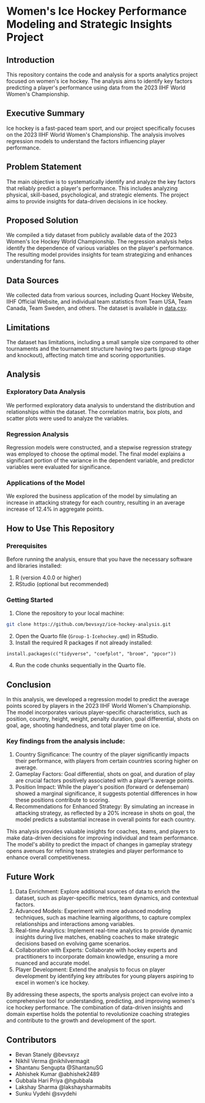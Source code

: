 # Women's Ice Hockey Performance Modeling and Strategic Insights Project

## Introduction

This repository contains the code and analysis for a sports analytics project focused on women's ice hockey. The analysis aims to identify key factors predicting a player's performance using data from the 2023 IIHF World Women's Championship.

## Executive Summary

Ice hockey is a fast-paced team sport, and our project specifically focuses on the 2023 IIHF World Women's Championship. The analysis involves regression models to understand the factors influencing player performance.

## Problem Statement

The main objective is to systematically identify and analyze the key factors that reliably predict a player's performance. This includes analyzing physical, skill-based, psychological, and strategic elements. The project aims to provide insights for data-driven decisions in ice hockey.

## Proposed Solution

We compiled a tidy dataset from publicly available data of the 2023 Women's Ice Hockey World Championship. The regression analysis helps identify the dependence of various variables on the player's performance. The resulting model provides insights for team strategizing and enhances understanding for fans.

## Data Sources

We collected data from various sources, including Quant Hockey Website, IIHF Official Website, and individual team statistics from Team USA, Team Canada, Team Sweden, and others. The dataset is available in [data.csv](data.csv).

## Limitations

The dataset has limitations, including a small sample size compared to other tournaments and the tournament structure having two parts (group stage and knockout), affecting match time and scoring opportunities.

## Analysis

### Exploratory Data Analysis

We performed exploratory data analysis to understand the distribution and relationships within the dataset. The correlation matrix, box plots, and scatter plots were used to analyze the variables.

### Regression Analysis

Regression models were constructed, and a stepwise regression strategy was employed to choose the optimal model. The final model explains a significant portion of the variance in the dependent variable, and predictor variables were evaluated for significance.

### Applications of the Model

We explored the business application of the model by simulating an increase in attacking strategy for each country, resulting in an average increase of 12.4% in aggregate points.

## How to Use This Repository

### Prerequisites

Before running the analysis, ensure that you have the necessary software and libraries installed:

1. R (version 4.0.0 or higher)
2. RStudio (optional but recommended)

### Getting Started

1. Clone the repository to your local machine:

```bash
git clone https://github.com/bevsxyz/ice-hockey-analysis.git
```

2. Open the Quarto file (`Group-1-Icehockey.qmd`) in RStudio.
3. Install the required R packages if not already installed:

```{R}
install.packages(c("tidyverse", "coefplot", "broom", "ppcor"))
```

4. Run the code chunks sequentially in the Quarto file.

## Conclusion

In this analysis, we developed a regression model to predict the average points scored by players in the 2023 IIHF World Women's Championship. The model incorporates various player-specific characteristics, such as position, country, height, weight, penalty duration, goal differential, shots on goal, age, shooting handedness, and total player time on ice.

### Key findings from the analysis include:

1. Country Significance: The country of the player significantly impacts their performance, with players from certain countries scoring higher on average.
2. Gameplay Factors: Goal differential, shots on goal, and duration of play are crucial factors positively associated with a player's average points.
3. Position Impact: While the player's position (forward or defenseman) showed a marginal significance, it suggests potential differences in how these positions contribute to scoring.
4. Recommendations for Enhanced Strategy: By simulating an increase in attacking strategy, as reflected by a 20% increase in shots on goal, the model predicts a substantial increase in overall points for each country.

This analysis provides valuable insights for coaches, teams, and players to make data-driven decisions for improving individual and team performance. The model's ability to predict the impact of changes in gameplay strategy opens avenues for refining team strategies and player performance to enhance overall competitiveness.

## Future Work

1. Data Enrichment: Explore additional sources of data to enrich the dataset, such as player-specific metrics, team dynamics, and contextual factors.
2. Advanced Models: Experiment with more advanced modeling techniques, such as machine learning algorithms, to capture complex relationships and interactions among variables.
3. Real-time Analytics: Implement real-time analytics to provide dynamic insights during live matches, enabling coaches to make strategic decisions based on evolving game scenarios.
4. Collaboration with Experts: Collaborate with hockey experts and practitioners to incorporate domain knowledge, ensuring a more nuanced and accurate model.
5. Player Development: Extend the analysis to focus on player development by identifying key attributes for young players aspiring to excel in women's ice hockey.

By addressing these aspects, the sports analysis project can evolve into a comprehensive tool for understanding, predicting, and improving women's ice hockey performance. The combination of data-driven insights and domain expertise holds the potential to revolutionize coaching strategies and contribute to the growth and development of the sport.

## Contributors

- Bevan Stanely @bevsxyz
- Nikhil Verma @nikhilvermagit
- Shantanu Sengupta @ShantanuSG
- Abhishek Kumar @abhishek2489
- Gubbala Hari Priya @hgubbala
- Lakshay Sharma @lakshaysharmabits
- Sunku Vydehi @svydehi
